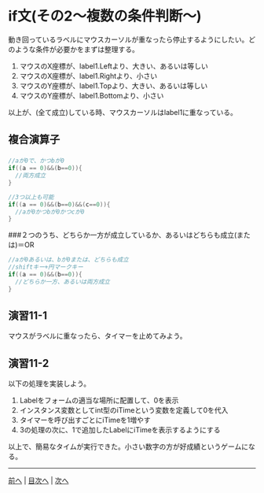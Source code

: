 # if文(その2～複数の条件判断～)
動き回っているラベルにマウスカーソルが重なったら停止するようにしたい。どのような条件が必要かをまずは整理する。

1. マウスのX座標が、label1.Leftより、大きい、あるいは等しい
2. マウスのX座標が、label1.Rightより、小さい
3. マウスのY座標が、label1.Topより、大きい、あるいは等しい
4. マウスのY座標が、label1.Bottomより、小さい

以上が、(全て成立)している時、マウスカーソルはlabel1に重なっている。

## 複合演算子
###

```cs
//aが0で、かつbが0
if((a == 0)&&(b==0)){
  //両方成立
}

//3つ以上も可能
if((a == 0)&&(b==0)&&(c==0)){
  //aが0かつbが0かつcが0
}

```

###２つのうち、どちらか一方が成立しているか、あるいはどちらも成立(または)＝OR

```cs
//aが0あるいは、bが0または、どちらも成立
//shiftキー+円マークキー
if((a == 0)&&(b==0)){
  //どちらか一方、あるいは両方成立
}
```

## 演習11-1
マウスがラベルに重なったら、タイマーを止めてみよう。

## 演習11-2
以下の処理を実装しよう。

1.	Labelをフォームの適当な場所に配置して、0を表示
2.	インスタンス変数としてint型のiTimeという変数を定義して0を代入
3.	タイマーを呼び出すごとにiTimeを1増やす
4.	3の処理の次に、1で追加したLabelにiTimeを表示するようにする

以上で、簡易なタイムが実行できた。小さい数字の方が好成績というゲームになる。

---

[前へ](10.md) | [目次へ](README.md#%E7%9B%AE%E6%AC%A1) | [次へ](12.md)
